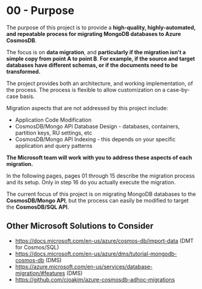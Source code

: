 # 00 - Purpose

The purpose of this project is to provide a **high-quality, highly-automated, and repeatable process for migrating MongoDB databases to Azure CosmosDB**.

The focus is on **data migration**, 
and **particularly if the migration isn't a simple copy from point A to point B**.
**For example, if the source and target databases have different schemas, or if the documents need to be transformed.**

The project provides both an architecture, and working implementation, of the process.
The process is flexible to allow customization on a case-by-case basis.

Migration aspects that are not addressed by this project include:
- Application Code Modification
- CosmosDB/Mongo API Database Design - databases, containers, partition keys, RU settings, etc
- CosmosDB/Mongo API Indexing - this depends on your specific application and query patterns

**The Microsoft team will work with you to address these aspects of each migration.**

In the following pages, pages 01 through 15 describe the migration process and its
setup.  Only in step 16 do you actually execute the migration.

The current focus of this project is on migrating MongoDB databases to the 
**CosmosDB/Mongo API**, but the process can easily be modified to target the
**CosmosDB/SQL API**.

## Other Microsoft Solutions to Consider

- https://docs.microsoft.com/en-us/azure/cosmos-db/import-data  (DMT for Cosmos/SQL)
- https://docs.microsoft.com/en-us/azure/dms/tutorial-mongodb-cosmos-db  (DMS)
- https://azure.microsoft.com/en-us/services/database-migration/#features (DMS)
- https://github.com/cjoakim/azure-cosmosdb-adhoc-migrations
